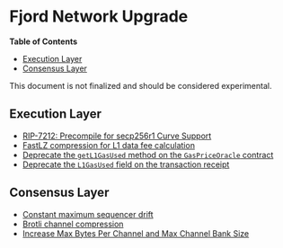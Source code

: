 # Fjord Network Upgrade

<!-- START doctoc generated TOC please keep comment here to allow auto update -->
<!-- DON'T EDIT THIS SECTION, INSTEAD RE-RUN doctoc TO UPDATE -->
**Table of Contents**

- [Execution Layer](#execution-layer)
- [Consensus Layer](#consensus-layer)

<!-- END doctoc generated TOC please keep comment here to allow auto update -->

This document is not finalized and should be considered experimental.

## Execution Layer

- [RIP-7212: Precompile for secp256r1 Curve Support](../precompiles.md#P256VERIFY)
- [FastLZ compression for L1 data fee calculation](./exec-engine.md#fees)
- [Deprecate the `getL1GasUsed` method on the `GasPriceOracle` contract](./predeploys.md#l1-gas-usage-estimation)
- [Deprecate the `L1GasUsed` field on the transaction receipt](./exec-engine.md#l1-gas-usage-estimation)

## Consensus Layer

- [Constant maximum sequencer drift](./derivation.md#constant-maximum-sequencer-drift)
- [Brotli channel compression](./derivation.md#brotli-channel-compression)
- [Increase Max Bytes Per Channel and Max Channel Bank Size](./derivation.md#increasing-max_rlp_bytes_per_channel-and-max_channel_bank_size)
